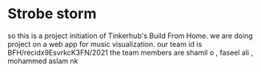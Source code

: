 # Strobe storm
so this is a project initiation of Tinkerhub's Build From Home.
we are doing project on a web app for music visualization.
our team id is BFH/recidx9EsvrkcK3FN/2021
the team members are shamil o , faseel ali , mohammed aslam nk
